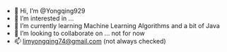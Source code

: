 - 👋 Hi, I’m @Yongqing929
- 👀 I’m interested in ...
- 🌱 I’m currently learning Machine Learning Algorithms and a bit of Java
- 💞️ I’m looking to collaborate on ... not for now
- 📫 limyongqing74@gmail.com (not always checked)


